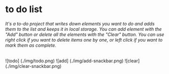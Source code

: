 # to do list

###### It's a to-do project that writes down elements you want to do and adds them to the list and keeps it in local storage. You can add element with the "Add" button or delete all the elements with the "Clear" button. You can use right click if you want to delete items one by one, or left click if you want to mark them as complete.

![todo] (./img/todo.png)
![add] (./img/add-snackbar.png)
![clear] (./img/clear-snackbar.png)